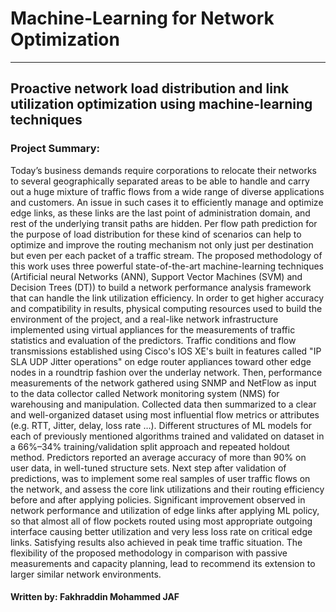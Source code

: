# Machine-Learning for Network Optimization
------------
## Proactive network load distribution and link utilization optimization using machine-learning techniques
### Project Summary:
Today’s business demands require corporations to relocate their networks to several geographically separated areas to be able to handle and carry out a huge mixture of traffic flows from a wide range of diverse applications and customers. An issue in such cases it to efficiently manage and optimize edge links, as these links are the last point of administration domain, and rest of the underlying transit paths are hidden. Per flow path prediction for the purpose of load distribution for these kind of scenarios can help to optimize and improve the routing mechanism not only just per destination but even per each packet of a traffic stream. The proposed methodology of this work uses three powerful state-of-the-art machine-learning techniques (Artificial neural Networks (ANN), Support Vector Machines (SVM) and Decision Trees (DT)) to build a network performance analysis framework that can handle the link utilization efficiency. In order to get higher accuracy and compatibility in results, physical computing resources used to build the environment of the project, and a real-like network infrastructure implemented using virtual appliances for the measurements of traffic statistics and evaluation of the predictors. Traffic conditions and flow transmissions established using Cisco's IOS XE's built in features called "IP SLA UDP Jitter operations" on edge router appliances toward other edge nodes in a roundtrip fashion over the underlay network. Then, performance measurements of the network gathered using SNMP and NetFlow as input to the data collector called Network monitoring system (NMS) for warehousing and manipulation. Collected data then summarized to a clear and well-organized dataset using most influential flow metrics or attributes (e.g. RTT, Jitter, delay, loss rate …). Different structures of ML models for each of previously mentioned algorithms trained and validated on dataset in a 66%–34% training/validation split approach and repeated holdout method. Predictors reported an average accuracy of more than 90% on user data, in well-tuned structure sets. Next step after validation of predictions, was to implement some real samples of user traffic flows on the network, and assess the core link utilizations and their routing efficiency before and after applying policies. Significant improvement observed in network performance and utilization of edge links after applying ML policy, so that almost all of flow pockets routed using most appropriate outgoing interface causing better utilization and very less loss rate on critical edge links. Satisfying results also achieved in peak time traffic situation. The flexibility of the proposed methodology in comparison with passive measurements and capacity planning, lead to recommend its extension to larger similar network environments.

#### Written by: Fakhraddin Mohammed JAF
